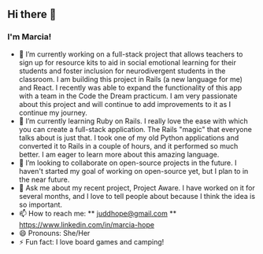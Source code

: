 ## Hi there 👋
### I'm Marcia!


- 🔭 I’m currently working on a full-stack project that allows teachers to sign up for resource kits to aid in social emotional learning for their students and foster inclusion for neurodivergent students in the classroom. I am building this project in Rails (a new language for me) and React. I recently was able to expand the functionality of this app with a team in the Code the Dream practicum. I am very passionate about this project and will continue to add improvements to it as I continue my journey.
- 🌱 I’m currently learning Ruby on Rails. I really love the ease with which you can create a full-stack application. The Rails "magic" that everyone talks about is just that. I took one of my old Python applications and converted it to Rails in a couple of hours, and it performed so much better. I am eager to learn more about this amazing language.
- 👯 I’m looking to collaborate on open-source projects in the future. I haven't started my goal of working on open-source yet, but I plan to in the near future.
- 💬 Ask me about my recent project, Project Aware. I have worked on it for several months, and I love to tell people about because I think the idea is so important.
- 📫 How to reach me:
** juddhope@gmail.com
** https://www.linkedin.com/in/marcia-hope
- 😄 Pronouns: She/Her
- ⚡ Fun fact: I love board games and camping!
